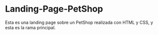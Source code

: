 # Landing-Page-PetShop
Esta es una landing page sobre un PetShop realizada con HTML y CSS, y esta es la rama principal.

